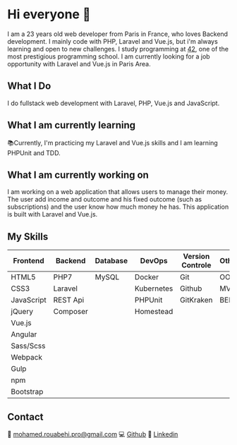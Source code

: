 # Hi everyone 👋

I am a 23 years old web developer from Paris in France, who loves Backend development. I mainly code with PHP, Laravel and Vue.js, but i'm always learning and open to new challenges. I study programming at [42](https://www.42.fr/), one of the most prestigious programming school. I am currently looking for a job opportunity with Laravel and Vue.js in Paris Area.

## What I Do
I do fullstack web development with Laravel, PHP, Vue.js and JavaScript.

## What I am currently learning
📚Currently, I'm practicing my Laravel and Vue.js skills and I am learning PHPUnit and TDD.

## What I am currently working on
I am working on a web application that allows users to manage their money. The user add income and outcome and his fixed outcome (such as subscriptions) and the user know how much money he has. This application is built with Laravel and Vue.js.

## My Skills

| Frontend   | Backend  | Database | DevOps      | Version Controle | Other |
| ---------- | -------- | -------- | ----------- | ---------------- | ----- |
| HTML5      | PHP7     | MySQL    | Docker      | Git              | OOP   |
| CSS3       | Laravel  |          | Kubernetes  | Github           | MVC   |
| JavaScript | REST Api |          | PHPUnit     | GitKraken        | BEM   |
| jQuery     | Composer |          | Homestead   |                  |       |
| Vue.js     |          |          |             |                  |       |
| Angular    |          |          |             |                  |       |
| Sass/Scss  |          |          |             |                  |       |
| Webpack    |          |          |             |                  |       |
| Gulp       |          |          |             |                  |       |
| npm        |          |          |             |                  |       |
| Bootstrap  |          |          |             |                  |       |

## Contact
📩 <mohamed.rouabehi.pro@gmail.com>
💻 [Github](https://github.com/mrouabeh)
💼 [Linkedin](https://www.linkedin.com/in/mrouabeh/)




<!--
**mrouabeh/mrouabeh** is a ✨ _special_ ✨ repository because its `README.md` (this file) appears on your GitHub profile.

Here are some ideas to get you started:

- 🔭 I’m currently working on ...
- 🌱 I’m currently learning ...
- 👯 I’m looking to collaborate on ...
- 🤔 I’m looking for help with ...
- 💬 Ask me about ...
- 📫 How to reach me: ...
- 😄 Pronouns: ...
- ⚡ Fun fact: ...
-->

<!-- | Frontend   | Backend  | Database | DevOps      | Version Controle | Other |
| ---------- | -------- | -------- | ----------- | ---------------- | ----- |
| HTML5      | PHP7     | MySQL    | Docker      | Git              | TDD   |
| CSS3       | Laravel  |          | Kubernetes  | Github           | CI/CD |
| JavaScript | REST Api |          | Jest        | Gitlab           | BEM   |
| jQuery     |          |          | PHPUnit     | Gitkraken        | MVC   |
| Vue.js     |          |          | Homestead   |                  | OOP   |
| Sass/Scss  |          |          |             |                  |       |
| Webpack    |          |          |             |                  |       |
| Gulp       |          |          |             |                  |       |
| npm        |          |          |             |                  |       |
| Bootstrap  |          |          |             |                  |       | -->
